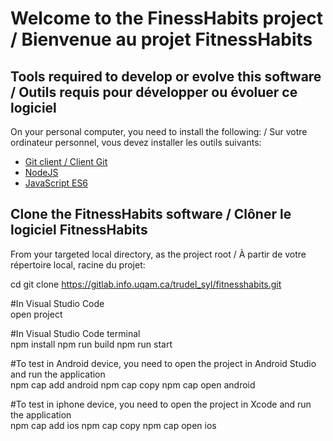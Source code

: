 # Welcome to the FinessHabits project / Bienvenue au projet FitnessHabits

## Tools required to develop or evolve this software / Outils requis pour développer ou évoluer ce logiciel

On your personal computer, you need to install the following: / Sur votre ordinateur personnel, vous devez installer les outils suivants:

- [Git client / Client Git](https://git-scm.com/downloads)
- [NodeJS](https://nodejs.org/en/download/)
- [JavaScript ES6](https://www.npmjs.com/package/es6)

## Clone the FitnessHabits software / Clôner le logiciel FitnessHabits

From your targeted local directory, as the project root / À partir de votre répertoire local, racine du projet:

   cd <your local project directory>
   git clone https://gitlab.info.uqam.ca/trudel_syl/fitnesshabits.git
   
   #In Visual Studio Code  
   open project

   #In Visual Studio Code terminal  
   npm install
   npm run build
   npm run start

   #To test in Android device, you need to open the project in Android Studio and run the application  
   npm cap add android
   npm cap copy
   npm cap open android

   #To test in iphone device, you need to open the project in Xcode and run the application  
   npm cap add ios
   npm cap copy
   npm cap open ios
   



